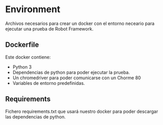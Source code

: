 # Environment
Archivos necesarios para crear un docker con el entorno neceario para ejecutar una prueba de Robot Framework.

## Dockerfile
Este docker contiene:
- Python 3
- Dependencias de python para poder ejecutar la prueba.
- Un chromedriver para poder comunicarse con un Chorme 80
- Variables de entorno predefinidas.

## Requirements
Fichero requirements.txt que usará nuestro docker para poder descargar las dependencias de python.